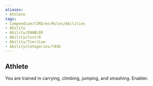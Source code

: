 ```yaml
---
aliases:
- Athlete
tags:
- Compendium/CSRD/en/Rules/Abilities
- Ability
- Ability/ENABLER
- Ability/Cost/0
- Ability/Tier/Low
- Ability/Categories/TASK
---
```


  
## Athlete  
You are trained in carrying, climbing, jumping, and smashing. Enabler. 